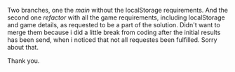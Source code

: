 Two branches, one the *main* without the localStorage requirements.
And the second one *refactor* with all the game requirements, including localStorage and game details, as requested to be a part of the solution.
Didn't want to merge them because i did a little break from coding after the initial results has been send, when i noticed that not all requestes been fulfilled. Sorry about that.

Thank you.
